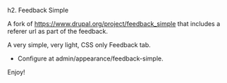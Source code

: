 h2. Feedback Simple

A fork of https://www.drupal.org/project/feedback_simple that includes a referer url as part of the feedback.

A very simple, very light, CSS only Feedback tab.

* Configure at admin/appearance/feedback-simple.

Enjoy!
